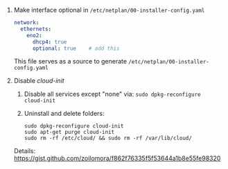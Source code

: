 
1. Make interface optional in `/etc/netplan/00-installer-config.yaml`

	```yaml
	network:
	  ethernets:
	    eno2:
	      dhcp4: true
	      optional: true    # add this
	```

	This file serves as a source to generate `/etc/netplan/00-installer-config.yaml`

2. Disable _cloud-init_

	1. Disable all services except "none" via: `sudo dpkg-reconfigure cloud-init`

	2. Uninstall and delete folders:

		```shell
		sudo dpkg-reconfigure cloud-init
		sudo apt-get purge cloud-init
		sudo rm -rf /etc/cloud/ && sudo rm -rf /var/lib/cloud/
		```
	Details: https://gist.github.com/zoilomora/f862f76335f5f53644a1b8e55fe98320

